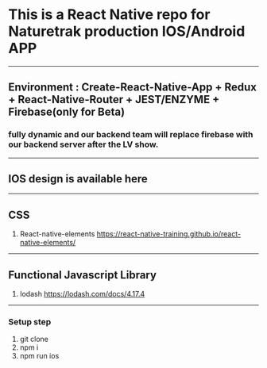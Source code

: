 # This is a React Native repo for Naturetrak production IOS/Android APP

---

## Environment : Create-React-Native-App + Redux + React-Native-Router + JEST/ENZYME + Firebase(only for Beta)

### fully dynamic and our backend team will replace firebase with our backend server after the LV show.

---

## IOS design is available here

---

## CSS

1. React-native-elements
https://react-native-training.github.io/react-native-elements/

---

## Functional Javascript Library
1. lodash
https://lodash.com/docs/4.17.4

---

### Setup step
1. git clone
2. npm i
3. npm run ios
